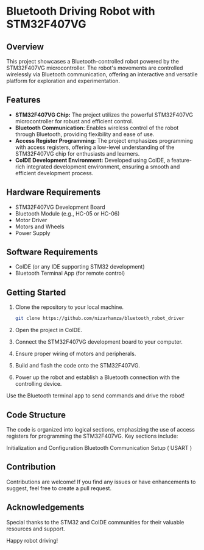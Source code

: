 # Bluetooth Driving Robot with STM32F407VG

## Overview
This project showcases a Bluetooth-controlled robot powered by the STM32F407VG microcontroller. The robot's movements are controlled wirelessly via Bluetooth communication, offering an interactive and versatile platform for exploration and experimentation.

## Features
- **STM32F407VG Chip:** The project utilizes the powerful STM32F407VG microcontroller for robust and efficient control.
- **Bluetooth Communication:** Enables wireless control of the robot through Bluetooth, providing flexibility and ease of use.
- **Access Register Programming:** The project emphasizes programming with access registers, offering a low-level understanding of the STM32F407VG chip for enthusiasts and learners.
- **CoIDE Development Environment:** Developed using CoIDE, a feature-rich integrated development environment, ensuring a smooth and efficient development process.

## Hardware Requirements
- STM32F407VG Development Board
- Bluetooth Module (e.g., HC-05 or HC-06)
- Motor Driver
- Motors and Wheels
- Power Supply

## Software Requirements
- CoIDE (or any IDE supporting STM32 development)
- Bluetooth Terminal App (for remote control)

## Getting Started
1. Clone the repository to your local machine.
   ```bash
   git clone https://github.com/nizarhamza/bluetooth_robot_driver
2. Open the project in CoIDE.

3. Connect the STM32F407VG development board to your computer.

4. Ensure proper wiring of motors and peripherals.

5. Build and flash the code onto the STM32F407VG.

6. Power up the robot and establish a Bluetooth connection with the controlling device.

Use the Bluetooth terminal app to send commands and drive the robot!

## Code Structure
The code is organized into logical sections, emphasizing the use of access registers for programming the STM32F407VG. Key sections include:

Initialization and Configuration
Bluetooth Communication Setup ( USART )

## Contribution
Contributions are welcome! If you find any issues or have enhancements to suggest, feel free to create a pull request.


## Acknowledgements
Special thanks to the STM32 and CoIDE communities for their valuable resources and support.

Happy robot driving!

